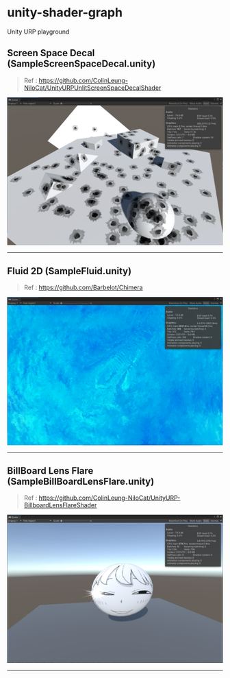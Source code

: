 # unity-shader-graph
Unity URP playground 

## Screen Space Decal (SampleScreenSpaceDecal.unity)
> Ref : https://github.com/ColinLeung-NiloCat/UnityURPUnlitScreenSpaceDecalShader  

![](./ReadmeAssets/SampleScreenSpaceDecal.png)

---

## Fluid 2D (SampleFluid.unity)
> Ref : https://github.com/Barbelot/Chimera

![](./ReadmeAssets/SampleFluid2D.png)

---

## BillBoard Lens Flare (SampleBillBoardLensFlare.unity)
> Ref : https://github.com/ColinLeung-NiloCat/UnityURP-BillboardLensFlareShader

![](./ReadmeAssets/SampleBillBoardLensFlare.png)

---
